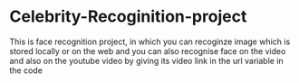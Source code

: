 # Celebrity-Recoginition-project
This is face recognition project, in which you can recoginze image which is stored locally or on the web and you can also recognise face on the video and also on the youtube video by giving its video link in the url variable in the code

